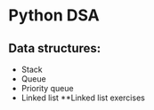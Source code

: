 # Python DSA
## Data structures:
 * Stack 
 * Queue
 * Priority queue
 * Linked list
  **Linked list exercises
